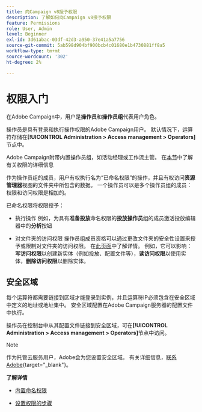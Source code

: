 ```yaml
---
title: 向Campaign v8授予权限
description: 了解如何向Campaign v8授予权限
feature: Permissions
role: User, Admin
level: Beginner
exl-id: 3d61abac-03df-42d3-a950-37e41a5a7756
source-git-commit: 5ab598d904bf900bcb4c01680e1b4730881ff8a5
workflow-type: tm+mt
source-wordcount: '302'
ht-degree: 2%

---
```


# 权限入门

在Adobe Campaign中，用户是&#x200B;**操作员**&#x200B;和&#x200B;**操作员组**&#x200B;代表用户角色。

操作员是具有登录和执行操作权限的Adobe Campaign用户。 默认情况下，运算符存储在&#x200B;**[!UICONTROL Administration > Access management > Operators]**&#x200B;节点中。

Adobe Campaign附带内置操作员组，如活动经理或工作流主管。 在[本节](../start/gs-permissions.md)中了解有关权限的详细信息

作为操作员组的成员，用户有权执行名为“已命名权限”的操作，并且有权访问&#x200B;**资源管理器**&#x200B;视图的文件夹中所包含的数据。 一个操作员可以是多个操作员组的成员：权限和访问权限是相加的。

已命名权限将权限授予：

* 执行操作
例如，为具有&#x200B;**准备投放**&#x200B;命名权限的&#x200B;**投放操作员**&#x200B;组的成员激活投放编辑器中的&#x200B;**分析**&#x200B;按钮

* 对文件夹的访问权限
操作员组成员资格可以通过更改文件夹的安全性设置来授予或限制对文件夹的访问权限。 在[此页面](../start/folder-permissions.md)中了解详情。 例如，它可以影响：**写访问权限**&#x200B;以创建新实体（例如投放、配置文件等），**读访问权限**&#x200B;以使用实体，**删除访问权限**&#x200B;以删除实体。

## 安全区域

每个运算符都需要链接到区域才能登录到实例，并且运算符IP必须包含在安全区域中定义的地址或地址集中。 安全区域配置在Adobe Campaign服务器的配置文件中执行。

操作员在控制台中从其配置文件链接到安全区域，可在&#x200B;**[!UICONTROL Administration > Access management > Operators]**&#x200B;节点中访问。

>[!NOTE]
>
>作为托管云服务用户，Adobe会为您设置安全区域。 有关详细信息，[联系Adobe](https://helpx.adobe.com/cn/enterprise/admin-guide.html/enterprise/using/support-for-experience-cloud.ug.html){target="_blank"}。

**了解详情**

* [内置命名权限](../start/gs-permissions.md)

* [设置权限的步骤](../start/manage-permissions.md)
